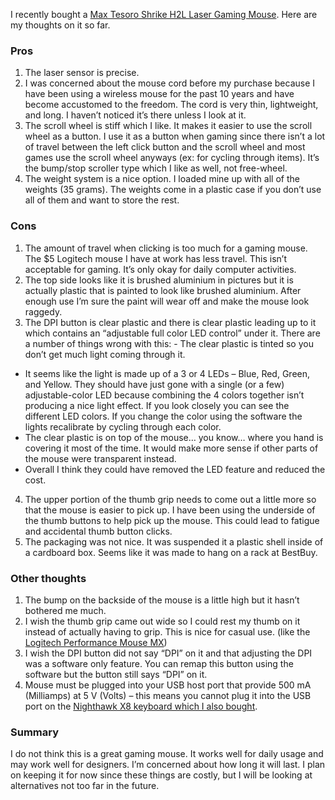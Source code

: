 
I recently bought a [Max Tesoro Shrike H2L Laser Gaming Mouse](http://www.maxkeyboard.com/max-shrike-h2l-laser-gaming-mouse.html). Here are my thoughts on it so far.

### Pros

1. The laser sensor is precise.
2. I was concerned about the mouse cord before my purchase because I have been using a wireless mouse for the past 10 years and have become accustomed to the freedom. The cord is very thin, lightweight, and long. I haven’t noticed it’s there unless I look at it.
3. The scroll wheel is stiff which I like. It makes it easier to use the scroll wheel as a button. I use it as a button when gaming since there isn’t a lot of travel between the left click button and the scroll wheel and most games use the scroll wheel anyways (ex: for cycling through items). It’s the bump/stop scroller type which I like as well, not free-wheel.
4. The weight system is a nice option. I loaded mine up with all of the weights (35 grams). The weights come in a plastic case if you don’t use all of them and want to store the rest.

### Cons

1. The amount of travel when clicking is too much for a gaming mouse. The $5 Logitech mouse I have at work has less travel. This isn’t acceptable for gaming. It’s only okay for daily computer activities.
2. The top side looks like it is brushed aluminium in pictures but it is actually plastic that is painted to look like brushed aluminium. After enough use I’m sure the paint will wear off and make the mouse look raggedy.
3. The DPI button is clear plastic and there is clear plastic leading up to it which contains an “adjustable full color LED control” under it. There are a number of things wrong with this: - The clear plastic is tinted so you don’t get much light coming through it.
- It seems like the light is made up of a 3 or 4 LEDs – Blue, Red, Green, and Yellow. They should have just gone with a single (or a few) adjustable-color LED because combining the 4 colors together isn’t producing a nice light effect. If you look closely you can see the different LED colors. If you change the color using the software the lights recalibrate by cycling through each color.
- The clear plastic is on top of the mouse… you know… where you hand is covering it most of the time. It would make more sense if other parts of the mouse were transparent instead.
- Overall I think they could have removed the LED feature and reduced the cost.
4. The upper portion of the thumb grip needs to come out a little more so that the mouse is easier to pick up. I have been using the underside of the thumb buttons to help pick up the mouse. This could lead to fatigue and accidental thumb button clicks.
5. The packaging was not nice. It was suspended it a plastic shell inside of a cardboard box. Seems like it was made to hang on a rack at BestBuy.

### Other thoughts

1. The bump on the backside of the mouse is a little high but it hasn’t bothered me much.
2. I wish the thumb grip came out wide so I could rest my thumb on it instead of actually having to grip. This is nice for casual use. (like the [Logitech Performance Mouse MX](http://www.logitech.com/en-us/product/performance-mouse-mx))
3. I wish the DPI button did not say “DPI” on it and that adjusting the DPI was a software only feature. You can remap this button using the software but the button still says “DPI” on it.
4. Mouse must be plugged into your USB host port that provide 500 mA (Milliamps) at 5 V (Volts) – this means you cannot plug it into the USB port on the [Nighthawk X8 keyboard which I also bought](/blog/max-keyboard-nighthawk-x8-review).

### Summary

I do not think this is a great gaming mouse. It works well for daily usage and may work well for designers. I’m concerned about how long it will last. I plan on keeping it for now since these things are costly, but I will be looking at alternatives not too far in the future.


